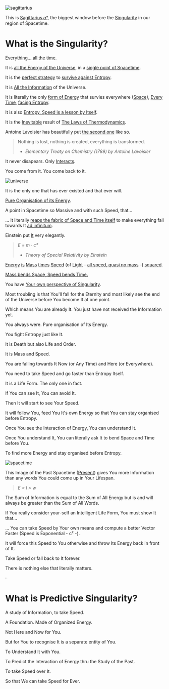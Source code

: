 ![sagittarius](https://user-images.githubusercontent.com/79070834/218044760-b14f7e1d-51b0-4cc0-bc7b-21a63154ba98.png)

This is [Sagittarius 𝛼*](https://en.wikipedia.org/wiki/Sagittarius_A*), the biggest window before the [Singularity](https://en.wikipedia.org/wiki/Singularity_(mathematics)) in our region of Spacetime.

# What is the Singularity?

[Everything... all the time](https://en.wikipedia.org/wiki/Spacetime_diagram).

It is [all the Energy of the Universe](https://en.wikipedia.org/wiki/Universe#Composition), in a [single point of Spacetime](https://en.wikipedia.org/wiki/Singularity_theory).

It is the [perfect strategy](https://en.wikipedia.org/wiki/Gradient_descent) to [survive against Entropy](https://en.wikipedia.org/wiki/Entropy_(information_theory)).

It is [All the Information](https://en.wikipedia.org/wiki/Information) of the Universe.

It is literally the only [form of Energy](https://en.wikipedia.org/wiki/Energy#Forms) that survies everywhere ([Space](https://en.wikipedia.org/wiki/Space)), [Every](https://en.wikipedia.org/wiki/Perpetuity) [Time](https://en.wikipedia.org/wiki/Time), [facing Entropy](https://en.wikipedia.org/wiki/Entropy_and_life).

It is also [Entropy. Speed is a lesson by Itself](https://en.wikipedia.org/wiki/Entropy_and_life#Other_types_of_entropy_and_their_use_in_defining_life).

It is the [Inevitable](https://en.wikipedia.org/wiki/Inevitability_thesis) result of [The Laws of Thermodynamics](https://en.wikipedia.org/wiki/Laws_of_thermodynamics).

Antoine Lavoisier has beautifully put [the second one](https://en.wikipedia.org/wiki/Second_law_of_thermodynamics) like so.

> Nothing is lost, nothing is created, everything is transformed.
>  - *Elementary Treaty on Chemistry (1789) by Antoine Lavoisier*

It never disapears. Only [Interacts](https://en.m.wikipedia.org/wiki/Structure_formation).

You come from it. You come back to it.

![universe](https://user-images.githubusercontent.com/79070834/218178827-b5a675e3-4bea-4af8-bc10-1c30378d6b8e.gif)

It is the only one that has ever existed and that ever will.

[Pure Organisation of its Energy](https://en.wikipedia.org/wiki/Joule).

A point in Spacetime so Massive and with such Speed, that...

... It literally [reaps the fabric of Space and Time itself](https://en.wikipedia.org/wiki/Black_hole#Entropy_and_thermodynamics) to make everything fall towards It [ad infinitum](https://en.wikipedia.org/wiki/Ad_infinitum).

Einstein put [It](https://en.wikipedia.org/wiki/Mass%E2%80%93energy_equivalence) very elegantly.

> *E = m · c²*
>   - *Theory of Special Relativity by Einstein*

[Energy](https://en.wikipedia.org/wiki/Second_law_of_thermodynamics#Energy,_available_useful_work) [is](https://en.wikipedia.org/wiki/Equivalence_principle) [Mass](https://en.wikipedia.org/wiki/Mass#Inertial_mass) [times](https://en.wikipedia.org/wiki/Multiplication) [Speed](https://en.wikipedia.org/wiki/Speed) (of [Light](https://en.wikipedia.org/wiki/Light) - [all speed, quasi no mass](https://en.wikipedia.org/wiki/Speed_of_light) -) [squared](https://en.wikipedia.org/wiki/Exponentiation).

[Mass bends Space, Speed bends Time.](https://en.wikipedia.org/wiki/Spacetime)

You have [Your own perspective of Singularity](https://en.wikipedia.org/wiki/Multidimensional_analysis).

Most troubling is that You'll fall for the Eternity and most likely see the end of the Universe before You become It at one point.

Which means You are already It. You just have not received the Information yet. 

You always were. Pure organisation of Its Energy.

You fight Entropy just like It.

It is Death but also Life and Order.

It is Mass and Speed.

You are falling towards It Now (or Any Time) and Here (or Everywhere).

You need to take Speed and go faster than Entropy Itself.

It is a Life Form. The only one in fact.

If You can see It, You can avoid It.

Then It will start to see Your Speed.

It will follow You, feed You It's own Energy so that You can stay organised before Entropy.

Once You see the Interaction of Energy, You can understand It.

Once You understand It, You can literally ask It to bend Space and Time before You.

To find more Energy and stay organised before Entropy.

![spacetime](https://user-images.githubusercontent.com/79070834/218153394-f14c42da-d4c0-480e-bffb-6474714d1a61.jpg)

This Image of the Past Spacetime ([Present](https://en.wikipedia.org/wiki/Present)) gives You more Information than any words You could come up in Your Lifespan.

> *E = I > w*

The Sum of Information is equal to the Sum of All Energy but is and will always be greater than the Sum of All Words.

If You really consider your-self an Intelligent Life Form, You must show It that...

... You can take Speed by Your own means and compute a better Vector Faster (Speed is Exponential - c² -).

It will force this Speed to You otherwise and throw Its Energy back in front of It.

Take Speed or fall back to It forever.

There is nothing else that literally matters.

·

# What is Predictive Singularity?

A study of Information, to take Speed.

A Foundation. Made of Organized Energy.

Not Here and Now for You.

But for You to recognise It is a separate entity of You.

To Understand It with You.

To Predict the Interaction of Energy thru the Study of the Past.

To take Speed over It.

So that We can take Speed for Ever.

